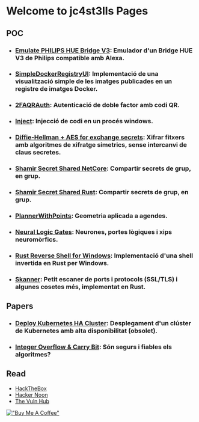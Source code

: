 # Welcome to jc4st3lls Pages

## POC 

- ### [Emulate PHILIPS HUE Bridge V3](https://github.com/jc4st3lls/VirtualHUEBridge): Emulador d'un Bridge HUE V3 de Philips compatible amb Alexa.
- ### [SimpleDockerRegistryUI](https://github.com/jc4st3lls/SimpleDockerRegistryUI): Implementació de una visualització simple de les imatges publicades en un registre de imatges Docker.

- ### [2FAQRAuth](https://github.com/jc4st3lls/2FAQRAuth): Autenticació de doble factor amb codi QR.
- ### [Inject](https://github.com/jc4st3lls/Inject): Injecció de codi en un procés windows.
- ### [Diffie-Hellman + AES for exchange secrets](https://github.com/jc4st3lls/DH): Xifrar fitxers amb algoritmes de xifratge simetrics, sense intercanvi de claus secretes.
- ### [Shamir Secret Shared NetCore](https://github.com/jc4st3lls/ShamirCore): Compartir secrets de grup, en grup.
- ### [Shamir Secret Shared Rust](https://github.com/jc4st3lls/ShamirRust): Compartir secrets de grup, en grup.
- ### [PlannerWithPoints](https://github.com/jc4st3lls/plannerwithpoints): Geometria aplicada a agendes.
- ### [Neural Logic Gates](https://github.com/jc4st3lls/NeuralLogicGates): Neurones, portes lògiques i xips neuromòrfics.
- ### [Rust Reverse Shell for Windows](https://github.com/jc4st3lls/rrshw): Implementació d'una shell invertida en Rust per Windows.
- ### [Skanner](https://github.com/jc4st3lls/skanner): Petit escaner de ports i protocols (SSL/TLS) i algunes cosetes més, implementat en Rust.

## Papers

- ### [Deploy Kubernetes HA Cluster](https://jc4st3lls.github.io/jc4st3llsHAK8s.pdf): Desplegament d'un clúster de Kubernetes amb alta disponibilitat (obsolet).
- ### [Integer Overflow & Carry Bit](https://jc4st3lls.github.io/jc4st3llsIntOverflow.pdf): Són segurs i fiables els algoritmes?

## Read

- [HackTheBox](https://www.hackthebox.com)
- [Hacker Noon](https://hackernoon.com/)
- [The Vuln Hub](https://www.vulnhub.com/)

[!["Buy Me A Coffee"](https://www.buymeacoffee.com/assets/img/custom_images/orange_img.png)](https://www.buymeacoffee.com/jcastellsgH)

